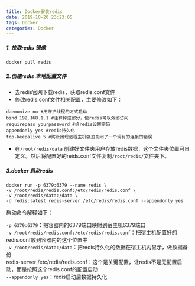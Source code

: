 ```yaml
---
title: Docker安装redis
date: 2019-10-20 23:23:05
tags: Docker
categories: Docker
---
```

##### 1. 拉取redis 镜像
```
docker pull redis
```
##### 2.创建redis 本地配置文件

* 去redis官网下载redis，获取redis.conf文件
* 修改redis.conf文件相关配置，主要修改如下：

```
daemonize no #用守护线程的方式启动
bind 192.168.1.1 #注释掉这部分，使redis可以外部访问
requirepass yourpassword #给redis设置密码
appendonly yes #redis持久化
tcp-keepalive 5 #防止出现远程主机强迫关闭了一个现有的连接的错误
```

- 在`/root/redis/data` 创建好文件夹用户存放redis数据，这个文件夹位置可自定义。然后将配置好的reids.conf文件复制`/root/redis/`文件夹下。

##### 3.docker 启动redis

```
docker run -p 6379:6379 --name redis \
-v /root/redis/redis.conf:/etc/redis/redis.conf \
-v /root/redis/data:/data \
-d redis:latest redis-server /etc/redis/redis.conf --appendonly yes
```

启动命令解释如下：

`-p 6379:6379`：把容器内的6379端口映射到宿主机6379端口   
`-v /root/redis/redis.conf:/etc/redis/redis.conf`：把宿主机配置好的redis.conf放到容器内的这个位置中   
`-v /root/redis/data:/data`：把redis持久化的数据在宿主机内显示，做数据备份   
redis-server /etc/redis/redis.conf：这个是关键配置，让redis不是无配置启动，而是按照这个redis.conf的配置启动   
`--appendonly yes`：redis启动后数据持久化
